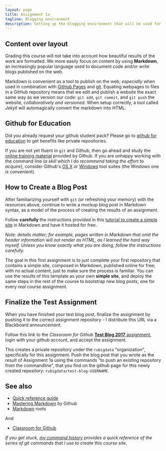 ```yaml
---
layout: page
title: Assignment 1a
tagline: Blogging environment
description: Setting up the blogging environment that will be used for handing in the practical work
---
```


## Content over layout

Grading this course will not take into account how beautiful results of the work are formatted.
We more easily focus on content by using **Markdown**, an increasingly popular language used to document code and/or write blogs published on the web.

Markdown is convenient as a tool to publish on the web, *especially* when used in combination with [GitHub Pages](http://pages.github.com) and [git](http://git-scm.com). Equating webpages to files in a GitHub repository means that we edit and publish a website the exact same way as we version our code:
`git add`, `git commit`, and `git push` the website, *collaboratively and versioned*. When setup correctly, a tool called *Jekyll* will 
automagically convert the markdown into HTML.

## Github for Education

Did you already request your github student pack?
Please go to [github for education](https://education.github.com/pack/join) to get benefits like private repositories.

If you are not yet fluent in `git` and Github, then go ahead and study the 
[online training material](https://help.github.com/articles/good-resources-for-learning-git-and-github/)
provided by Github. If you are unhappy working with the command line (*a skill which I do recommend taking the 
effort to acquire*), consider Github's [OS X](http://mac.github.com) or [Windows](http://windows.github.com)
tool suites (the Windows one *is* convenient).

## How to Create a Blog Post

After familiarizing yourself with `git` (or refreshing your memory) with the resources above, continue to write a 
mockup blog post in Markdown syntax, as a model of the process of creating the results of an assignment.

Follow **carefully** the instructions provided in this
[tutorial to create a simple site](http://kbroman.org/simple_site/) in Markdown and have it hosted for free.

*Note: details matter; for example, pages written in Markdown that omit the header information will not render 
as HTML, as I learned the hard way myself. Unless you know exactly what you are doing, follow the instructions 
carefully.*

The goal in this first assignment is to just complete your first repository that contains a simple site, 
composed in Markdown, published online for free; with no actual content, just to make sure the process is familiar.
You can use the results of this template as your own **simple site**, and deploy the same steps in the rest 
of the course to bootstrap new blog posts, one for every *real* course assignment.

## Finalize the Test Assignment

When you have finished your test blog post, finalize the assignment by pushing it to the correct 
assignment repository - I distribute this URL via a Blackboard announcement.

Follow this link to the *Classroom for Github* [**Test Blog 2017** assignment](https://classroom.github.com/assignment-invitations/TODO), login with your github account, and accept the assignment.

This creates a private repository under the `rubigdata` "organization", specifically for this assignment. 
Push the blog post that you wrote as the result of Assignment 1a using the commands "to push an existing 
repository from the commandline", that you find on the github page for this newly created repository: 
`rubigdata/test-blog-USERNAME`.

## See also

* [Quick reference guide](http://kramdown.gettalong.org/quickref.html)
* [Mastering Markdown](https://guides.github.com/features/mastering-markdown/) by Github
* [Markdown](https://daringfireball.net/projects/markdown/) roots

And

* [Classroom for Github](https://classroom.github.com/classrooms/17478409-ru-big-data-course)

*If you get stuck, [my command history](A1a-history.html) provides a quick reference of the series of git commands
that I use to create this course site.*
